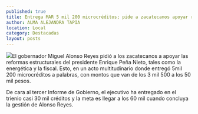 ```yaml
---
published: true
title: Entrega MAR 5 mil 200 microcréditos; pide a zacatecanos apoyar reformas estructurales de EPN
author: ALMA ALEJANDRA TAPIA
location: Local
category: Destacadas
layout: posts
---
```


![](http://i.imgur.com/JJuyS8mm.jpg)El gobernador Miguel Alonso Reyes pidió a los zacatecanos a apoyar las reformas estructurales del presidente Enrique Peña Nieto, tales como la energética y la fiscal. Esto, en un acto multitudinario donde entregó 5mil 200 microcréditos a palabras, con montos que van de los 3 mil 500 a los 50 mil pesos.

De cara al tercer Informe de Gobierno, el ejecutivo ha entregado en el trienio casi 30 mil créditos y la meta es llegar a los 60 mil cuando concluya la gestión de Alonso Reyes.
